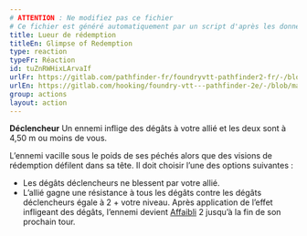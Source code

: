 ```yaml
---
# ATTENTION : Ne modifiez pas ce fichier
# Ce fichier est généré automatiquement par un script d'après les données du module Foundry VTT officiel et de sa traduction
title: Lueur de rédemption
titleEn: Glimpse of Redemption
type: reaction
typeFr: Réaction
id: tuZnRWHixLArvaIf
urlFr: https://gitlab.com/pathfinder-fr/foundryvtt-pathfinder2-fr/-/blob/master/data/actions/tuZnRWHixLArvaIf.htm
urlEn: https://gitlab.com/hooking/foundry-vtt---pathfinder-2e/-/blob/master/packs/data/actions.db/glimpse-of-redemption.json
group: actions
layout: action
---
```

**Déclencheur** Un ennemi inflige des dégâts à votre allié et les deux sont à 4,50 m ou moins de vous.

L’ennemi vacille sous le poids de ses péchés alors que des visions de rédemption défilent dans sa tête. Il doit choisir l’une des options suivantes :  

- Les dégâts déclencheurs ne blessent par votre allié.
- L’allié gagne une résistance à tous les dégâts contre les dégâts déclencheurs égale à 2 + votre niveau. Après application de l’effet infligeant des dégâts, l’ennemi devient [Affaibli](/_condition-items/affaibli.md) 2 jusqu’à la fin de son prochain tour.

